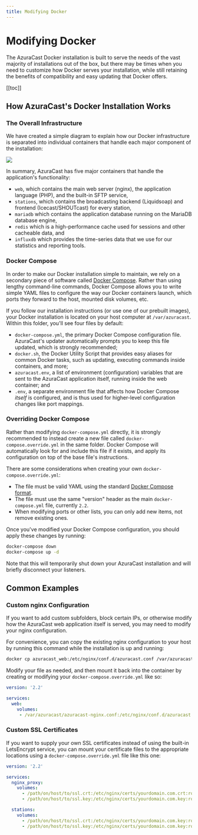 ```yaml
---
title: Modifying Docker
---
```


# Modifying Docker

The AzuraCast Docker installation is built to serve the needs of the vast majority of installations out of the box, but there may be times when you need to customize how Docker serves your installation, while still retaining the benefits of compatibility and easy updating that Docker offers.

[[toc]]

## How AzuraCast's Docker Installation Works

### The Overall Infrastructure

We have created a simple diagram to explain how our Docker infrastructure is separated into individual containers that handle each major component of the installation:

![](/img/docker_infrastructure.png)

In summary, AzuraCast has five major containers that handle the application's functionality:
 - `web`, which contains the main web server (nginx), the application language (PHP), and the built-in SFTP service,
 - `stations`, which contains the broadcasting backend (Liquidsoap) and frontend (Icecast/SHOUTcast) for every station,
 - `mariadb` which contains the application database running on the MariaDB database engine,
 - `redis` which is a high-performance cache used for sessions and other cacheable data, and
 - `influxdb` which provides the time-series data that we use for our statistics and reporting tools.

 ### Docker Compose

In order to make our Docker installation simple to maintain, we rely on a secondary piece of software called [Docker Compose](https://docs.docker.com/compose/). Rather than using lengthy command-line commands, Docker Compose allows you to write simple YAML files to configure the way our Docker containers launch, which ports they forward to the host, mounted disk volumes, etc.

If you follow our installation instructions (or use one of our prebuilt images), your Docker installation is located on your host computer at `/var/azuracast`. Within this folder, you'll see four files by default:

 - `docker-compose.yml`, the primary Docker Compose configuration file. AzuraCast's updater automatically prompts you to keep this file updated, which is strongly recommended;
 - `docker.sh`, the Docker Utility Script that provides easy aliases for common Docker tasks, such as updating, executing commands inside containers, and more;
 - `azuracast.env`, a list of environment (configuration) variables that are sent to the AzuraCast application itself, running inside the web container; and
 - `.env`, a separate environment file that affects how Docker Compose _itself_ is configured, and is thus used for higher-level configuration changes like port mappings.

### Overriding Docker Compose

Rather than modifying `docker-compose.yml` directly, it is strongly recommended to instead create a new file called `docker-compose.override.yml` in the same folder. Docker Compose will automatically look for and include this file if it exists, and apply its configuration on top of the base file's instructions.

There are some considerations when creating your own `docker-compose.override.yml`:

 - The file must be valid YAML using the standard [Docker Compose format](https://docs.docker.com/compose/compose-file/compose-file-v2/).
 - The file must use the same "version" header as the main `docker-compose.yml` file, currently `2.2`.
 - When modifying ports or other lists, you can only add new items, not remove existing ones.

Once you've modified your Docker Compose configuration, you should apply these changes by running:

```sh
docker-compose down
docker-compose up -d
```

Note that this will temporarily shut down your AzuraCast installation and will briefly disconnect your listeners.

## Common Examples

### Custom nginx Configuration

If you want to add custom subfolders, block certain IPs, or otherwise modify how the AzuraCast web application itself is served, you may need to modify your nginx configuration.

For convenience, you can copy the existing nginx configuration to your host by running this command while the installation is up and running:

```sh
docker cp azuracast_web:/etc/nginx/conf.d/azuracast.conf /var/azuracast/azuracast-nginx.conf
```

Modify your file as needed, and then mount it back into the container by creating or modifying your `docker-compose.override.yml` like so:

```yaml
version: '2.2'

services:
  web:
    volumes:
     - /var/azuracast/azuracast-nginx.conf:/etc/nginx/conf.d/azuracast.conf:ro
```

### Custom SSL Certificates

If you want to supply your own SSL certificates instead of using the built-in LetsEncrypt service, you can mount your certificate files to the appropriate locations using a `docker-compose.override.yml` file like this one:

```yaml
version: '2.2'

services:
  nginx_proxy:
    volumes:
      - /path/on/host/to/ssl.crt:/etc/nginx/certs/yourdomain.com.crt:ro
      - /path/on/host/to/ssl.key:/etc/nginx/certs/yourdomain.com.key:ro

  stations:
    volumes:
      - /path/on/host/to/ssl.crt:/etc/nginx/certs/yourdomain.com.key:ro
      - /path/on/host/to/ssl.key:/etc/nginx/certs/yourdomain.com.key:ro
```
